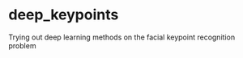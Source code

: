 deep_keypoints
==============

Trying out deep learning methods on the facial keypoint recognition problem
